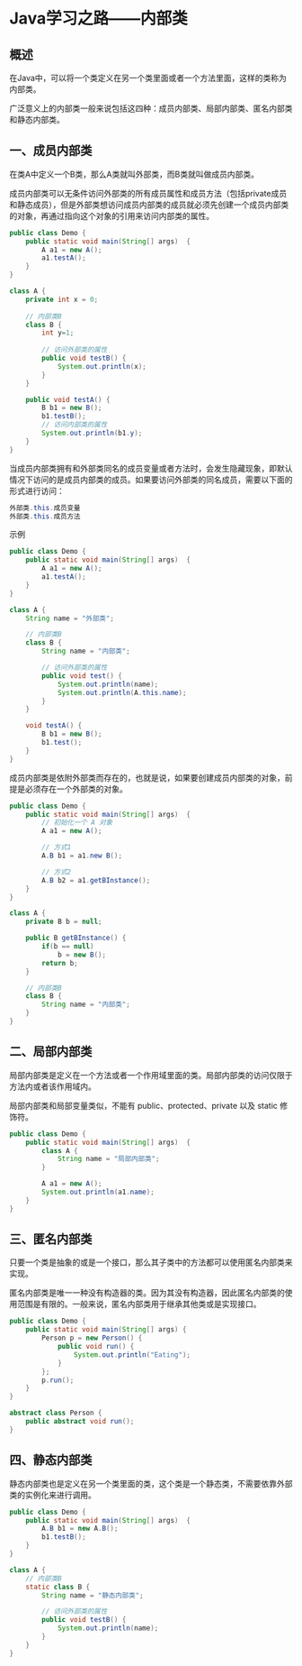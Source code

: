 # Java学习之路——内部类

## 概述

在Java中，可以将一个类定义在另一个类里面或者一个方法里面，这样的类称为内部类。

广泛意义上的内部类一般来说包括这四种：成员内部类、局部内部类、匿名内部类和静态内部类。

## 一、成员内部类

在类A中定义一个B类，那么A类就叫外部类，而B类就叫做成员内部类。

成员内部类可以无条件访问外部类的所有成员属性和成员方法（包括private成员和静态成员），但是外部类想访问成员内部类的成员就必须先创建一个成员内部类的对象，再通过指向这个对象的引用来访问内部类的属性。

```java
public class Demo {
    public static void main(String[] args)  {
        A a1 = new A();
        a1.testA();
    }
}

class A {
    private int x = 0;
    
    // 内部类B
    class B {
        int y=1;
        
        // 访问外部类的属性
        public void testB() {
            System.out.println(x);
        }
    }

    public void testA() {
        B b1 = new B();
        b1.testB();
        // 访问内部类的属性
        System.out.println(b1.y);
    }
}
```

当成员内部类拥有和外部类同名的成员变量或者方法时，会发生隐藏现象，即默认情况下访问的是成员内部类的成员。如果要访问外部类的同名成员，需要以下面的形式进行访问：

```java
外部类.this.成员变量
外部类.this.成员方法
```

示例

```java
public class Demo {
    public static void main(String[] args)  {
        A a1 = new A();
        a1.testA();
    }
}

class A {
    String name = "外部类";

    // 内部类B
    class B {
        String name = "内部类";

        // 访问外部类的属性
        public void test() {
            System.out.println(name);
            System.out.println(A.this.name);
        }
    }

    void testA() {
        B b1 = new B();
        b1.test();
    }
}
```

成员内部类是依附外部类而存在的，也就是说，如果要创建成员内部类的对象，前提是必须存在一个外部类的对象。

```java
public class Demo {
    public static void main(String[] args)  {
        // 初始化一个 A 对象
        A a1 = new A();

        // 方式1
        A.B b1 = a1.new B();

        // 方式2
        A.B b2 = a1.getBInstance();
    }
}

class A {
    private B b = null;

    public B getBInstance() {
        if(b == null)
            b = new B();
        return b;
    }

    // 内部类B
    class B {
        String name = "内部类";
    }
}
```

## 二、局部内部类

局部内部类是定义在一个方法或者一个作用域里面的类。局部内部类的访问仅限于方法内或者该作用域内。

局部内部类和局部变量类似，不能有 public、protected、private 以及 static 修饰符。

```java
public class Demo {
    public static void main(String[] args)  {
        class A {
            String name = "局部内部类";
        }

        A a1 = new A();
        System.out.println(a1.name);
    }
}
```

## 三、匿名内部类

只要一个类是抽象的或是一个接口，那么其子类中的方法都可以使用匿名内部类来实现。

匿名内部类是唯一一种没有构造器的类。因为其没有构造器，因此匿名内部类的使用范围是有限的。一般来说，匿名内部类用于继承其他类或是实现接口。

```java
public class Demo {
    public static void main(String[] args) {
        Person p = new Person() {
            public void run() {
                System.out.println("Eating");
            }
        };
        p.run();
    }
}

abstract class Person {
    public abstract void run();
}
```

## 四、静态内部类

静态内部类也是定义在另一个类里面的类，这个类是一个静态类，不需要依靠外部类的实例化来进行调用。

```java
public class Demo {
    public static void main(String[] args)  {
        A.B b1 = new A.B();
        b1.testB();
    }
}

class A {
    // 内部类B
    static class B {
        String name = "静态内部类";

        // 访问外部类的属性
        public void testB() {
            System.out.println(name);
        }
    }
}
```

